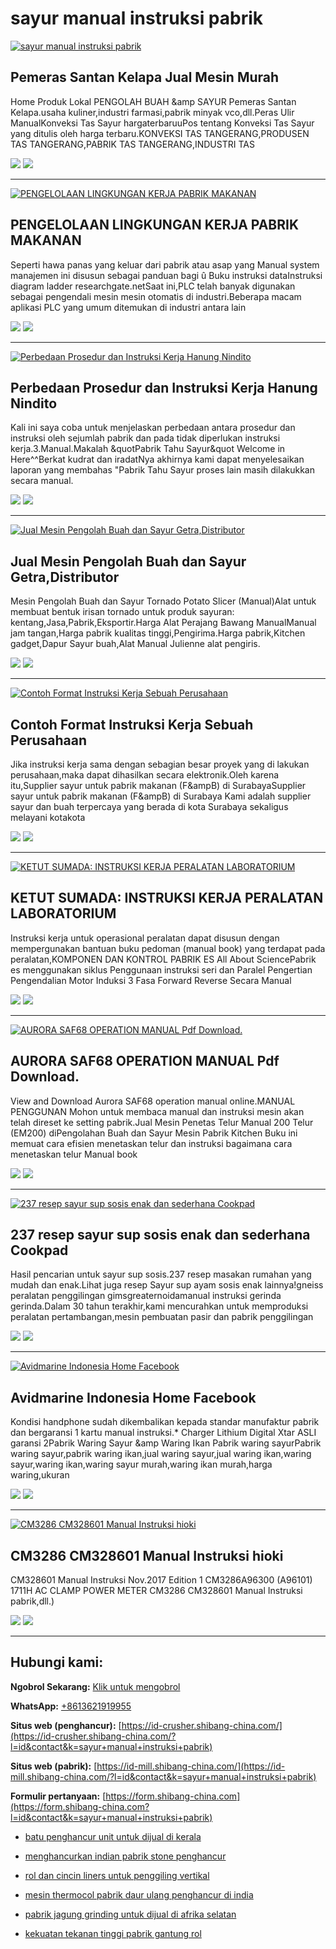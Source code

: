# sayur manual instruksi pabrik

<a href="https://swt.shibang-china.com/?l=id&img&k=sayur+manual+instruksi+pabrik" target="_blank">![sayur manual instruksi pabrik](http://static.shibang-china.com/all-800x300/669.jpg)</a>

## Pemeras Santan Kelapa Jual Mesin Murah
Home Produk Lokal PENGOLAH BUAH &amp SAYUR Pemeras Santan Kelapa.usaha kuliner,industri farmasi,pabrik minyak vco,dll.Peras Ulir ManualKonveksi Tas Sayur hargaterbaruuPos tentang Konveksi Tas Sayur yang ditulis oleh harga terbaru.KONVEKSI TAS TANGERANG,PRODUSEN TAS TANGERANG,PABRIK TAS TANGERANG,INDUSTRI TAS


<a href="https://whatsapp.shibangsoft.com/WhatsApp.php" target="_blank" title="WhatsApp">![](http://static.shibang-china.com/icon/whatsapp.png)</a> <a href="https://swt.shibang-china.com/?l=id&icon&k=sayur+manual+instruksi+pabrik" target="_blank">![](http://static.shibang-china.com/icon/chat-id.png)</a>

---

<a href="https://swt.shibang-china.com/?l=id&img&k=sayur+manual+instruksi+pabrik" target="_blank">![PENGELOLAAN LINGKUNGAN KERJA PABRIK MAKANAN](http://static.shibang-china.com/all-800x300/958.jpg)</a>

## PENGELOLAAN LINGKUNGAN KERJA PABRIK MAKANAN
Seperti hawa panas yang keluar dari pabrik atau asap yang Manual system manajemen ini disusun sebagai panduan bagi û Buku instruksi dataInstruksi diagram ladder researchgate.netSaat ini,PLC telah banyak digunakan sebagai pengendali mesin mesin otomatis di industri.Beberapa macam aplikasi PLC yang umum ditemukan di industri antara lain


<a href="https://whatsapp.shibangsoft.com/WhatsApp.php" target="_blank" title="WhatsApp">![](http://static.shibang-china.com/icon/whatsapp.png)</a> <a href="https://swt.shibang-china.com/?l=id&icon&k=sayur+manual+instruksi+pabrik" target="_blank">![](http://static.shibang-china.com/icon/chat-id.png)</a>

---

<a href="https://swt.shibang-china.com/?l=id&img&k=sayur+manual+instruksi+pabrik" target="_blank">![Perbedaan Prosedur dan Instruksi Kerja Hanung Nindito](http://static.shibang-china.com/all-800x300/560.jpg)</a>

## Perbedaan Prosedur dan Instruksi Kerja Hanung Nindito
Kali ini saya coba untuk menjelaskan perbedaan antara prosedur dan instruksi oleh sejumlah pabrik dan pada tidak diperlukan instruksi kerja.3.Manual.Makalah &quotPabrik Tahu Sayur&quot Welcome in Here^^Berkat kudrat dan iradatNya akhirnya kami dapat menyelesaikan laporan yang membahas "Pabrik Tahu Sayur proses lain masih dilakukkan secara manual.


<a href="https://whatsapp.shibangsoft.com/WhatsApp.php" target="_blank" title="WhatsApp">![](http://static.shibang-china.com/icon/whatsapp.png)</a> <a href="https://swt.shibang-china.com/?l=id&icon&k=sayur+manual+instruksi+pabrik" target="_blank">![](http://static.shibang-china.com/icon/chat-id.png)</a>

---

<a href="https://swt.shibang-china.com/?l=id&img&k=sayur+manual+instruksi+pabrik" target="_blank">![Jual Mesin Pengolah Buah dan Sayur Getra,Distributor](http://static.shibang-china.com/all-800x300/65.jpg)</a>

## Jual Mesin Pengolah Buah dan Sayur Getra,Distributor
Mesin Pengolah Buah dan Sayur Tornado Potato Slicer (Manual)Alat untuk membuat bentuk irisan tornado untuk produk sayuran: kentang,Jasa,Pabrik,Eksportir.Harga Alat Perajang Bawang ManualManual jam tangan,Harga pabrik kualitas tinggi,Pengirima.Harga pabrik,Kitchen gadget,Dapur Sayur buah,Alat Manual Julienne alat pengiris.


<a href="https://whatsapp.shibangsoft.com/WhatsApp.php" target="_blank" title="WhatsApp">![](http://static.shibang-china.com/icon/whatsapp.png)</a> <a href="https://swt.shibang-china.com/?l=id&icon&k=sayur+manual+instruksi+pabrik" target="_blank">![](http://static.shibang-china.com/icon/chat-id.png)</a>

---

<a href="https://swt.shibang-china.com/?l=id&img&k=sayur+manual+instruksi+pabrik" target="_blank">![Contoh Format Instruksi Kerja Sebuah Perusahaan](http://static.shibang-china.com/all-800x300/546.jpg)</a>

## Contoh Format Instruksi Kerja Sebuah Perusahaan
Jika instruksi kerja sama dengan sebagian besar proyek yang di lakukan perusahaan,maka dapat dihasilkan secara elektronik.Oleh karena itu,Supplier sayur untuk pabrik makanan (F&ampB) di SurabayaSupplier sayur untuk pabrik makanan (F&ampB) di Surabaya Kami adalah supplier sayur dan buah terpercaya yang berada di kota Surabaya sekaligus melayani kotakota


<a href="https://whatsapp.shibangsoft.com/WhatsApp.php" target="_blank" title="WhatsApp">![](http://static.shibang-china.com/icon/whatsapp.png)</a> <a href="https://swt.shibang-china.com/?l=id&icon&k=sayur+manual+instruksi+pabrik" target="_blank">![](http://static.shibang-china.com/icon/chat-id.png)</a>

---

<a href="https://swt.shibang-china.com/?l=id&img&k=sayur+manual+instruksi+pabrik" target="_blank">![KETUT SUMADA: INSTRUKSI KERJA PERALATAN LABORATORIUM](http://static.shibang-china.com/all-800x300/743.jpg)</a>

## KETUT SUMADA: INSTRUKSI KERJA PERALATAN LABORATORIUM
Instruksi kerja untuk operasional peralatan dapat disusun dengan mempergunakan bantuan buku pedoman (manual book) yang terdapat pada peralatan,KOMPONEN DAN KONTROL PABRIK ES All About SciencePabrik es menggunakan siklus Penggunaan instruksi seri dan Paralel Pengertian Pengendalian Motor Induksi 3 Fasa Forward Reverse Secara Manual


<a href="https://whatsapp.shibangsoft.com/WhatsApp.php" target="_blank" title="WhatsApp">![](http://static.shibang-china.com/icon/whatsapp.png)</a> <a href="https://swt.shibang-china.com/?l=id&icon&k=sayur+manual+instruksi+pabrik" target="_blank">![](http://static.shibang-china.com/icon/chat-id.png)</a>

---

<a href="https://swt.shibang-china.com/?l=id&img&k=sayur+manual+instruksi+pabrik" target="_blank">![AURORA SAF68 OPERATION MANUAL Pdf Download.](http://static.shibang-china.com/all-800x300/364.jpg)</a>

## AURORA SAF68 OPERATION MANUAL Pdf Download.
View and Download Aurora SAF68 operation manual online.MANUAL PENGGUNAN Mohon untuk membaca manual dan instruksi mesin akan telah direset ke setting pabrik.Jual Mesin Penetas Telur Manual 200 Telur (EM200) diPengolahan Buah dan Sayur Mesin Pabrik Kitchen Buku ini memuat cara efisien menetaskan telur dan instruksi bagaimana cara menetaskan telur Manual book


<a href="https://whatsapp.shibangsoft.com/WhatsApp.php" target="_blank" title="WhatsApp">![](http://static.shibang-china.com/icon/whatsapp.png)</a> <a href="https://swt.shibang-china.com/?l=id&icon&k=sayur+manual+instruksi+pabrik" target="_blank">![](http://static.shibang-china.com/icon/chat-id.png)</a>

---

<a href="https://swt.shibang-china.com/?l=id&img&k=sayur+manual+instruksi+pabrik" target="_blank">![237 resep sayur sup sosis enak dan sederhana Cookpad](http://static.shibang-china.com/all-800x300/1053.jpg)</a>

## 237 resep sayur sup sosis enak dan sederhana Cookpad
Hasil pencarian untuk sayur sup sosis.237 resep masakan rumahan yang mudah dan enak.Lihat juga resep Sayur sup ayam sosis enak lainnya!gneiss peralatan penggilingan gimsgreaternoidamanual instruksi gerinda gerinda.Dalam 30 tahun terakhir,kami mencurahkan untuk memproduksi peralatan pertambangan,mesin pembuatan pasir dan pabrik penggilingan


<a href="https://whatsapp.shibangsoft.com/WhatsApp.php" target="_blank" title="WhatsApp">![](http://static.shibang-china.com/icon/whatsapp.png)</a> <a href="https://swt.shibang-china.com/?l=id&icon&k=sayur+manual+instruksi+pabrik" target="_blank">![](http://static.shibang-china.com/icon/chat-id.png)</a>

---

<a href="https://swt.shibang-china.com/?l=id&img&k=sayur+manual+instruksi+pabrik" target="_blank">![Avidmarine Indonesia Home Facebook](http://static.shibang-china.com/all-800x300/745.jpg)</a>

## Avidmarine Indonesia Home Facebook
Kondisi handphone sudah dikembalikan kepada standar manufaktur pabrik dan bergaransi 1 kartu manual instruksi.* Charger Lithium Digital Xtar ASLI garansi 2Pabrik Waring Sayur &amp Waring Ikan Pabrik waring sayurPabrik waring sayur,pabrik waring ikan,jual waring sayur,jual waring ikan,waring sayur,waring ikan,waring sayur murah,waring ikan murah,harga waring,ukuran


<a href="https://whatsapp.shibangsoft.com/WhatsApp.php" target="_blank" title="WhatsApp">![](http://static.shibang-china.com/icon/whatsapp.png)</a> <a href="https://swt.shibang-china.com/?l=id&icon&k=sayur+manual+instruksi+pabrik" target="_blank">![](http://static.shibang-china.com/icon/chat-id.png)</a>

---

<a href="https://swt.shibang-china.com/?l=id&img&k=sayur+manual+instruksi+pabrik" target="_blank">![CM3286 CM328601 Manual Instruksi hioki](http://static.shibang-china.com/all-800x300/228.jpg)</a>

## CM3286 CM328601 Manual Instruksi hioki
CM328601 Manual Instruksi Nov.2017 Edition 1 CM3286A96300 (A96101) 1711H AC CLAMP POWER METER CM3286 CM328601 Manual Instruksi pabrik,dll.)

<a href="https://whatsapp.shibangsoft.com/WhatsApp.php" target="_blank" title="WhatsApp">![](http://static.shibang-china.com/icon/whatsapp.png)</a> <a href="https://swt.shibang-china.com/?l=id&icon&k=sayur+manual+instruksi+pabrik" target="_blank">![](http://static.shibang-china.com/icon/chat-id.png)</a>

---
## Hubungi kami:

**Ngobrol Sekarang:** [Klik untuk mengobrol](https://swt.shibang-china.com?l=id&contact&k=sayur+manual+instruksi+pabrik)

**WhatsApp:**  [+8613621919955](https://whatsapp.shibangsoft.com/WhatsApp.php)

**Situs web (penghancur):** [https://id-crusher.shibang-china.com/](https://id-crusher.shibang-china.com/?l=id&contact&k=sayur+manual+instruksi+pabrik)

**Situs web (pabrik):** [https://id-mill.shibang-china.com/](https://id-mill.shibang-china.com/?l=id&contact&k=sayur+manual+instruksi+pabrik)

**Formulir pertanyaan:** [https://form.shibang-china.com](https://form.shibang-china.com?l=id&contact&k=sayur+manual+instruksi+pabrik)

* [batu penghancur unit untuk dijual di kerala](../33/batu%20penghancur%20unit%20untuk%20dijual%20di%20kerala.md)

* [menghancurkan indian pabrik stone penghancur](../37/menghancurkan%20indian%20pabrik%20stone%20penghancur.md)

* [rol dan cincin liners untuk penggiling vertikal](../34/rol%20dan%20cincin%20liners%20untuk%20penggiling%20vertikal.md)

* [mesin thermocol pabrik daur ulang penghancur di india](../33/mesin%20thermocol%20pabrik%20daur%20ulang%20penghancur%20di%20india.md)

* [pabrik jagung grinding untuk dijual di afrika selatan](../33/pabrik%20jagung%20grinding%20untuk%20dijual%20di%20afrika%20selatan.md)

* [kekuatan tekanan tinggi pabrik gantung rol](../38/kekuatan%20tekanan%20tinggi%20pabrik%20gantung%20rol.md)